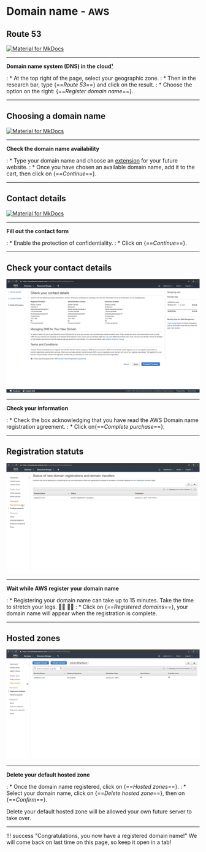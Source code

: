 # Domain name - <small>AWS</small>

## Route 53

[![Material for MkDocs](assets/images/aws/nom-de-domaine/en/1.gif)](assets/images/aws/nom-de-domaine/en/1.gif)

***

**Domain name system (DNS) in the cloud<a href="https://aws.amazon.com/fr/route53/" target="_blank">&#185;</a>**

:    * At the top right of the page, select your geographic zone.
:    * Then in the research bar, type {==*Route 53*==} and click on the result.
:    * Choose the option on the right: {==*Register domain name*==}.

***

## Choosing a domain name

[![Material for MkDocs](assets/images/aws/nom-de-domaine/en/3.gif)](assets/images/aws/nom-de-domaine/en/3.gif)

***

**Check the domain name availability**

:    * Type your domain name and choose an <a href="/help/glossary" target="_blank">extension</a> for your future website.
:    * Once you have chosen an available domain name, add it to the cart, then click on {==*Continue*==}.

***

## Contact details

[![Material for MkDocs](assets/images/aws/nom-de-domaine/en/4.gif)](assets/images/aws/nom-de-domaine/en/4.gif)

***

**Fill out the contact form**

:    * Enable the protection of confidentiality.
:    * Click on {==*Continue*==}.

***

## Check your contact details

[![Material for MkDocs](assets/images/aws/nom-de-domaine/en/5.png)](assets/images/aws/nom-de-domaine/en/5.png)

***

**Check your information**

:    * Check the box acknowledging that you have read the AWS Domain name registration agreement.
:    * Click on{==*Complete purchase*==}.

***

## Registration statuts

[![Material for MkDocs](assets/images/aws/nom-de-domaine/en/7.gif)](assets/images/aws/nom-de-domaine/en/7.gif)

***

**Wait while AWS register your domain name**

:    * Registering your domain name can take up to 15 minutes. Take the time to stretch your legs.  🚶‍♀️ 🤸‍♀️
:    * Click on {==*Registered domains*==}, your domain name will appear when the registration is complete.

***

## Hosted zones

[![Material for MkDocs](assets/images/aws/nom-de-domaine/en/8.gif)](assets/images/aws/nom-de-domaine/en/8.gif)

***

**Delete your default hosted zone**

:    * Once the domain name registered, click on {==*Hosted zones*==}.
:    * Select your domain name, click on {==*Delete hosted zone*==}, then on {==*Confirm*==}.<br>

Delete your default hosted zone will be allowed your own future server to take over.

***

!!! success "Congratulations, you now have a registered domain name!"
    We will come back on last time on this page, so keep it open in a tab!